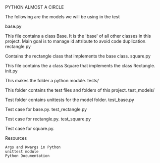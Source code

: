 PYTHON ALMOST A CIRCLE

The following are the models we will be using in the test

base.py

This file contains a class Base. It is the 'base' of all other classes in this project. Main goal is to manage id attribute to avoid code duplication.
rectangle.py

Contains the rectangle class that implements the base class.
square.py

This file contains the a class Square that implements the class Rectangle.
init.py

This makes the folder a python module.
tests/

This folder contains the test files and folders of this project.
test_models/

Test folder contains unittests for the model folder.
test_base.py

Test case for base.py.
test_rectangle.py

Test case for rectangle.py.
test_square.py

Test case for square.py.

Resources

    Args and Kwargs in Python
    unittest module
    Python Documentation

